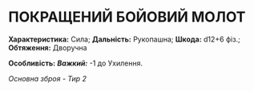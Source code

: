 ﻿# ПОКРАЩЕНИЙ БОЙОВИЙ МОЛОТ

**Характеристика:** Сила; **Дальність:** Рукопашна; **Шкода:** d12+6 фіз.; **Обтяження:** Дворучна

**Особливість:** ***Важкий:*** -1 до Ухилення.

*Основна зброя - Тир 2*